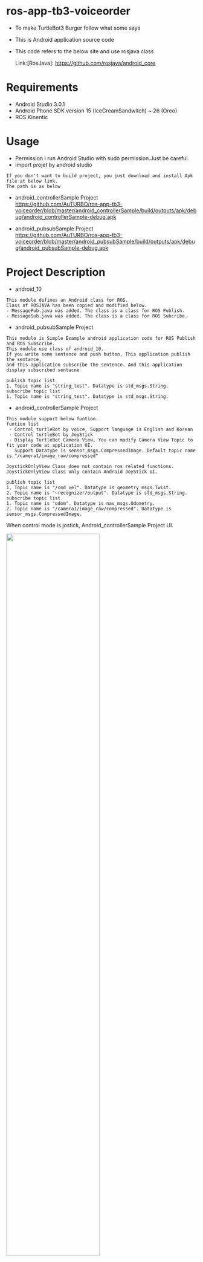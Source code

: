 # ros-app-tb3-voiceorder
* To make TurtleBot3 Burger follow what some says
* This is Android application source code 
* This code refers to the below site and use rosjava class 

  Link:[RosJava]: https://github.com/rosjava/android_core

# Requirements

* Android Studio 3.0.1
* Android Phone SDK version 15 (IceCreamSandwitch)  ~ 26 (Oreo)
* ROS Kinentic

# Usage

 * Permission
I run Android Studio with sudo permission.Just be careful.
 * import projet by android studio 
```
If you don't want to build project, you just download and install Apk file at below link. 
The path is as below
```
 * android_controllerSample Project<br />
    https://github.com/AuTURBO/ros-app-tb3-voiceorder/blob/master/android_controllerSample/build/outputs/apk/debug/android_controllerSample-debug.apk

 * android_pubsubSample Project<br />
  https://github.com/AuTURBO/ros-app-tb3-voiceorder/blob/master/android_pubsubSample/build/outputs/apk/debug/android_pubsubSample-debug.apk


# Project Description

* android_10
``` 
This module defines an Android class for ROS.
Class of ROSJAVA has been copied and modified below. 
- MessagePub.java was added. The class is a class for ROS Publish.
- MessageSub.java was added. The class is a class for ROS Subcribe.
```
* android_pubsubSample Project
```
This module is Simple Example android application code for ROS Publish and ROS Subscribe. 
This module use class of android_10.
If you write some sentance and push button, This application publish the sentance, 
and this application subscribe the sentence. And this application display subscribed sentacne 

publish topic list
1. Topic name is "string_test". Datatype is std_msgs.String.
subscribe topic list 
1. Topic name is "string_test". Datatype is std_msgs.String. 
```
* android_controllerSample Project
```
This module support below funtion. 
funtion list
 - Control turtleBot by voice, Support language is English and Korean
 - Control turtleBot by JoyStick
 - Display TurtleBot Camera View, You can modify Camera View Topic to fit your code at application UI.
   Support Datatype is sensor_msgs.CompressedImage. Default topic name is "/camera1/image_raw/compressed"

JoystickOnlyView Class does not contain ros related functions. 
JoystickOnlyView Class only contain Android JoyStick UI.

publish topic list
1. Topic name is "/cmd_vel". Datatype is geometry_msgs.Twist.
2. Topic name is "~recognizer/output". Datatype is std_msgs.String.
subscribe topic list 
1. Topic name is "odom". Datatype is nav_msgs.Odometry.
2. Topic name is "/camera1/image_raw/compressed". Datatype is sensor_msgs.CompressedImage.
```

 When control mode is jostick, Android_controllerSample Project UI.

<img src="/picture/Screenshot_2018-02-04-11-54-11.png" width="70%" height="70%">

 When control mode is voice, Android_controllerSample Project UI.

<img src="/picture/Screenshot_2018-02-04-11-54-22.png" width="70%" height="70%">
